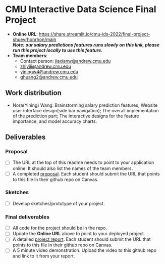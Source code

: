 # CMU Interactive Data Science Final Project

* **Online URL**: https://share.streamlit.io/cmu-ids-2022/final-project-shueyrhonrhon/main <br>
***Note: our salary predictions features runs slowly on this link, please run this project locally to use this feature.***
* **Team members**:
  * Contact person: jiaxianw@andrew.cmu.edu
  * zhiyili@andrew.cmu.edu
  * yiningw4@andrew.cmu.edu
  * ghuang2@andrew.cmu.edu

## Work distribution

* Nora(Yining) Wang: Brainstorming salary prediction features; Website user interface design(side bar navigation); The overall implementation of the prediction part; The interactive designs for the feature importance, and model accuracy charts.

## Deliverables

### Proposal

- [ ] The URL at the top of this readme needs to point to your application online. It should also list the names of the team members.
- [ ] A completed [proposal](Proposal.md). Each student should submit the URL that points to this file in their github repo on Canvas.

### Sketches

- [ ] Develop sketches/prototype of your project.

### Final deliverables

- [ ] All code for the project should be in the repo.
- [ ] Update the **Online URL** above to point to your deployed project.
- [ ] A detailed [project report](Report.md).  Each student should submit the URL that points to this file in their github repo on Canvas.
- [ ] A 5 minute video demonstration.  Upload the video to this github repo and link to it from your report.
